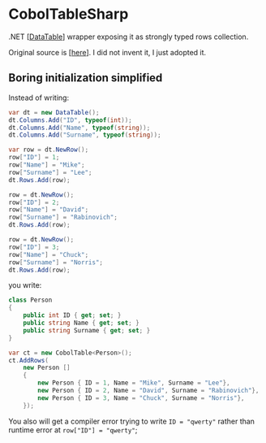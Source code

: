 # CobolTableSharp
.NET [[DataTable](https://docs.microsoft.com/en-us/dotnet/api/system.data.datatable?view=netcore-3.1)] wrapper exposing it as strongly typed rows collection.

Original source is [[here](https://gist.github.com/spartanthe/5154626)]. I did not invent it, I just adopted it.

## Boring initialization simplified
Instead of writing:
```csharp
var dt = new DataTable();
dt.Columns.Add("ID", typeof(int));
dt.Columns.Add("Name", typeof(string));
dt.Columns.Add("Surname", typeof(string));

var row = dt.NewRow();
row["ID"] = 1;
row["Name"] = "Mike";
row["Surname"] = "Lee";
dt.Rows.Add(row);

row = dt.NewRow();
row["ID"] = 2;
row["Name"] = "David";
row["Surname"] = "Rabinovich";
dt.Rows.Add(row);

row = dt.NewRow();
row["ID"] = 3;
row["Name"] = "Chuck";
row["Surname"] = "Norris";
dt.Rows.Add(row);
```
you write:
```csharp
class Person
{
	public int ID { get; set; }
	public string Name { get; set; }
	public string Surname { get; set; }
}

var ct = new CobolTable<Person>();
ct.AddRows(
	new Person [] 
	{
		new Person { ID = 1, Name = "Mike", Surname = "Lee"},
		new Person { ID = 2, Name = "David", Surname = "Rabinovich"},
		new Person { ID = 3, Name = "Chuck", Surname = "Norris"},
	});
```
You also will get a compiler error trying to write `ID = "qwerty"` rather than runtime error at `row["ID"] = "qwerty"`;

